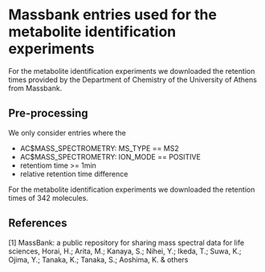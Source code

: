 # Massbank entries used for the metabolite identification experiments

For the metabolite identification experiments we downloaded the retention times 
provided by the Department of Chemistry of the University of Athens from Massbank.

## Pre-processing

We only consider entries where the

- AC$MASS_SPECTROMETRY: MS_TYPE == MS2
- AC$MASS_SPECTROMETRY: ION_MODE == POSITIVE
- retentiom time >= 1min
- relative retention time difference 



For the metabolite identification experiments we downloaded the retention times 
of 342 molecules. 

## References

[1] MassBank: a public repository for sharing mass spectral data for life sciences,
    Horai, H.; Arita, M.; Kanaya, S.; Nihei, Y.; Ikeda, T.; Suwa, K.; Ojima, Y.; Tanaka, K.; Tanaka, S.; Aoshima, K. & others